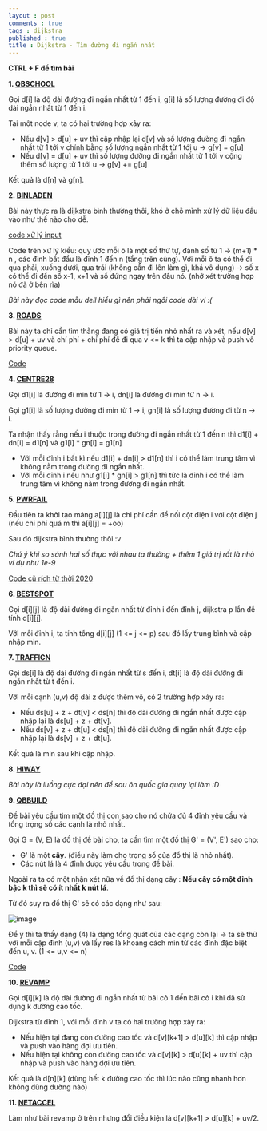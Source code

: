 ```yaml
---
layout : post
comments : true
tags : dijkstra
published : true
title : Dijkstra - Tìm đường đi ngắn nhất
---
```

**CTRL + F để tìm bài**

**1. [QBSCHOOL](https://vnoi.info/problems/QBSCHOOL/)**

Gọi d[i] là độ dài đường đi ngắn nhất từ 1 đến i, g[i] là số lượng đường đi độ dài ngắn nhất từ 1 đến i.

Tại một node v, ta có hai trường hợp xảy ra:

- Nếu d[v] > d[u] + uv thì cập nhập lại d[v] và số lượng đường đi ngắn nhất từ 1 tới v chính bằng số lượng ngắn nhất từ 1 tới u -> g[v] = g[u]
- Nếu d[v] = d[u] + uv thì số lượng đường đi ngắn nhất từ 1 tới v cộng thêm số lượng từ 1 tới u -> g[v] += g[u]

Kết quả là d[n] và g[n].

**2. [BINLADEN](https://vnoi.info/problems/BINLADEN/)**

Bài này thực ra là dijkstra bình thường thôi, khó ở chỗ mình xử lý dữ liệu đầu vào như thế nào cho dễ.

[code xử lý input](https://pastebin.com/2hXesYXa)

Code trên xử lý kiểu: quy ước mỗi ô là một số thứ tự, đánh số từ 1 -> (m+1) * n , các đỉnh bắt đầu là đỉnh 1 đến n (tầng trên cùng). Với mỗi ô ta có thể đi qua phải, xuống dưới, qua trái (không cần đi lên làm gì, khá vô dụng) -> số x có thể đi đến số x-1, x+1 và số đứng ngay trên đầu nó. (nhớ xét trường hợp nó đã ở bên rìa)

*Bài này đọc code mẫu dell hiểu gì nên phải ngồi code dài vl :(*

**3. [ROADS](https://vnoi.info/problems/ROADS/)**

Bài này ta chỉ cần tìm thằng đang có giá trị tiền nhỏ nhất ra và xét, nếu d[v] > d[u] + uv và chí phí + chí phí để đi qua v <= k thì ta cập nhập và push vô priority queue.

[Code](https://pastebin.com/GvYzmXgm)

**4. [CENTRE28](https://vnoi.info/problems/CENTRE28/)**

Gọi d1[i] là đường đi min từ 1 -> i, dn[i] là đường đi min từ n -> i.

Gọi g1[i] là số lượng đường đi min từ 1 -> i, gn[i] là số lượng đường đi từ n -> i.

Ta nhận thấy rằng nếu i thuộc trong đường đi ngắn nhất từ 1 đến n thì d1[i] + dn[i] = d1[n] và g1[i] * gn[i] = g1[n]

- Với mỗi đỉnh i bất kì nếu d1[i] + dn[i] > d1[n] thì i có thể làm trung tâm vì không nằm trong đường đi ngắn nhất.
- Với mỗi đỉnh i nếu như g1[i] * gn[i] > g1[n] thì tức là đỉnh i có thể làm trung tâm vì không nằm trong đường đi ngắn nhất.

**5. [PWRFAIL](https://vnoi.info/problems/PWRFAIL/)**

Đầu tiên ta khởi tạo mảng a[i][j] là chi phí cần để nối cột điện i với cột điện j (nếu chi phí quá m thì a[i][j] = +oo)

Sau đó dijkstra bình thường thôi :v 

*Chú ý khi so sánh hai số thực với nhau ta thường + thêm 1 giá trị rất là nhỏ ví dụ như 1e-9*

[Code cũ rích từ thời 2020](https://pastebin.com/E6TResHp)

**6. [BESTSPOT](https://vnoi.info/problems/BESTSPOT/)**

Gọi d[i][j] là độ dài đường đi ngắn nhất từ đỉnh i đến đỉnh j, dijkstra p lần để tính d[i][j].

Với mỗi đỉnh i, ta tính tổng d[i][j] (1 <= j <= p) sau đó lấy trung bình và cập nhập min.

**7. [TRAFFICN](https://vnoi.info/problems/TRAFFICN/)**

Gọi ds[i] là độ dài đường đi ngắn nhất từ s đến i, dt[i] là độ dài đường đi ngắn nhất từ t đến i.

Với mỗi cạnh (u,v) độ dài z được thêm vô, có 2 trường hợp xảy ra:

- Nếu ds[u] + z + dt[v] < ds[n] thì độ dài đường đi ngắn nhất được cập nhập lại là ds[u] + z + dt[v].
- Nếu ds[v] + z + dt[u] < ds[n] thì độ dài đường đi ngắn nhất được cập nhập lại là ds[v] + z + dt[u].

Kết quả là min sau khi cập nhập.

**8. [HIWAY](https://vnoi.info/problems/HIWAY/)**

*Bài này là luồng cực đại nên để sau ôn quốc gia quay lại làm :D*

**9. [QBBUILD](https://vnoi.info/problems/QBBUILD/)**

Đề bài yêu cầu tìm một đồ thị con sao cho nó chứa đủ 4 đỉnh yêu cầu và tổng trọng số các cạnh là nhỏ nhất.

Gọi G = (V, E) là đồ thị đề bài cho, ta cần tìm một đồ thị G' = (V', E') sao cho:

- G' là một **cây**. (điều này làm cho trọng số của đồ thị là nhỏ nhất).
- Các nút lá là 4 đỉnh được yêu cầu trong đề bài.

Ngoài ra ta có một nhận xét nữa về đồ thị dạng cây : **Nếu cây có một đỉnh bậc k thì sẽ có ít nhất k nút lá**.

Từ đó suy ra đồ thị G' sẽ có các dạng như sau:

![image](https://user-images.githubusercontent.com/69662229/112004629-35ce8880-8adf-11eb-87e8-2ac36f3d1593.png)

Để ý thì ta thấy dạng (4) là dạng tổng quát của các dạng còn lại -> ta sẽ thử với mỗi cặp đỉnh (u,v) và lấy res là khoảng cách min từ các đỉnh đặc biệt đến u, v. (1 <= u,v <= n)

[Code](https://pastebin.com/VGMei0VD)

**10. [REVAMP](https://vnoi.info/problems/REVAMP/)**

Gọi d[i][k] là độ dài đường đi ngắn nhất từ bãi cỏ 1 đến bãi cỏ i khi đã sử dụng k đường cao tốc.

Dijkstra từ đỉnh 1, với mỗi đỉnh v ta có hai trường hợp xảy ra:

- Nếu hiện tại đang còn đường cao tốc và d[v][k+1] > d[u][k] thì cập nhập và push vào hàng đợi ưu tiên.
- Nếu hiện tại không còn đường cao tốc và d[v][k] > d[u][k] + uv thì cập nhập và push vào hàng đợi ưu tiên.

Kết quả là d[n][k] (dùng hết k đường cao tốc thì lúc nào cũng nhanh hơn không dùng đường nào)

**11. [NETACCEL](https://vnoi.info/problems/NETACCEL/)**

Làm như bài revamp ở trên nhưng đổi điều kiện là d[v][k+1] > d[u][k] + uv/2. 
